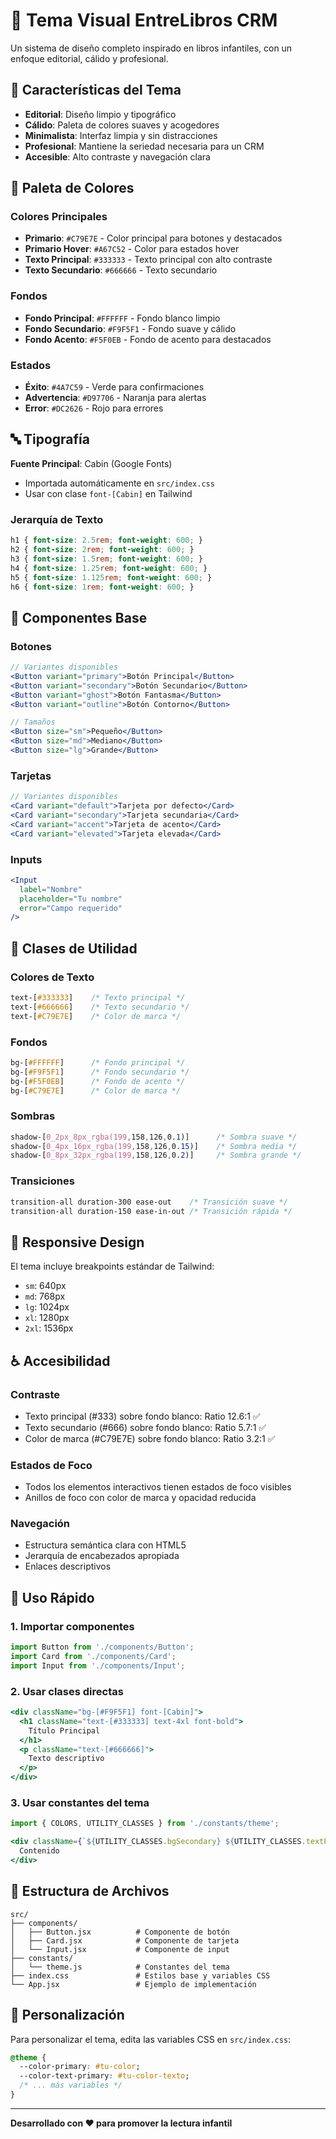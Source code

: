 # 🎨 Tema Visual EntreLibros CRM

Un sistema de diseño completo inspirado en libros infantiles, con un enfoque editorial, cálido y profesional.

## 🎯 Características del Tema

- **Editorial**: Diseño limpio y tipográfico
- **Cálido**: Paleta de colores suaves y acogedores
- **Minimalista**: Interfaz limpia y sin distracciones
- **Profesional**: Mantiene la seriedad necesaria para un CRM
- **Accesible**: Alto contraste y navegación clara

## 🎨 Paleta de Colores

### Colores Principales
- **Primario**: `#C79E7E` - Color principal para botones y destacados
- **Primario Hover**: `#A67C52` - Color para estados hover
- **Texto Principal**: `#333333` - Texto principal con alto contraste
- **Texto Secundario**: `#666666` - Texto secundario

### Fondos
- **Fondo Principal**: `#FFFFFF` - Fondo blanco limpio
- **Fondo Secundario**: `#F9F5F1` - Fondo suave y cálido
- **Fondo Acento**: `#F5F0EB` - Fondo de acento para destacados

### Estados
- **Éxito**: `#4A7C59` - Verde para confirmaciones
- **Advertencia**: `#D97706` - Naranja para alertas
- **Error**: `#DC2626` - Rojo para errores

## 🔤 Tipografía

**Fuente Principal**: Cabin (Google Fonts)
- Importada automáticamente en `src/index.css`
- Usar con clase `font-[Cabin]` en Tailwind

### Jerarquía de Texto
```css
h1 { font-size: 2.5rem; font-weight: 600; }
h2 { font-size: 2rem; font-weight: 600; }
h3 { font-size: 1.5rem; font-weight: 600; }
h4 { font-size: 1.25rem; font-weight: 600; }
h5 { font-size: 1.125rem; font-weight: 600; }
h6 { font-size: 1rem; font-weight: 600; }
```

## 🧩 Componentes Base

### Botones
```jsx
// Variantes disponibles
<Button variant="primary">Botón Principal</Button>
<Button variant="secondary">Botón Secundario</Button>
<Button variant="ghost">Botón Fantasma</Button>
<Button variant="outline">Botón Contorno</Button>

// Tamaños
<Button size="sm">Pequeño</Button>
<Button size="md">Mediano</Button>
<Button size="lg">Grande</Button>
```

### Tarjetas
```jsx
// Variantes disponibles
<Card variant="default">Tarjeta por defecto</Card>
<Card variant="secondary">Tarjeta secundaria</Card>
<Card variant="accent">Tarjeta de acento</Card>
<Card variant="elevated">Tarjeta elevada</Card>
```

### Inputs
```jsx
<Input 
  label="Nombre"
  placeholder="Tu nombre"
  error="Campo requerido"
/>
```

## 🎯 Clases de Utilidad

### Colores de Texto
```css
text-[#333333]    /* Texto principal */
text-[#666666]    /* Texto secundario */
text-[#C79E7E]    /* Color de marca */
```

### Fondos
```css
bg-[#FFFFFF]      /* Fondo principal */
bg-[#F9F5F1]      /* Fondo secundario */
bg-[#F5F0EB]      /* Fondo de acento */
bg-[#C79E7E]      /* Color de marca */
```

### Sombras
```css
shadow-[0_2px_8px_rgba(199,158,126,0.1)]      /* Sombra suave */
shadow-[0_4px_16px_rgba(199,158,126,0.15)]    /* Sombra media */
shadow-[0_8px_32px_rgba(199,158,126,0.2)]     /* Sombra grande */
```

### Transiciones
```css
transition-all duration-300 ease-out    /* Transición suave */
transition-all duration-150 ease-in-out /* Transición rápida */
```

## 📱 Responsive Design

El tema incluye breakpoints estándar de Tailwind:
- `sm`: 640px
- `md`: 768px
- `lg`: 1024px
- `xl`: 1280px
- `2xl`: 1536px

## ♿ Accesibilidad

### Contraste
- Texto principal (#333) sobre fondo blanco: Ratio 12.6:1 ✅
- Texto secundario (#666) sobre fondo blanco: Ratio 5.7:1 ✅
- Color de marca (#C79E7E) sobre fondo blanco: Ratio 3.2:1 ✅

### Estados de Foco
- Todos los elementos interactivos tienen estados de foco visibles
- Anillos de foco con color de marca y opacidad reducida

### Navegación
- Estructura semántica clara con HTML5
- Jerarquía de encabezados apropiada
- Enlaces descriptivos

## 🚀 Uso Rápido

### 1. Importar componentes
```jsx
import Button from './components/Button';
import Card from './components/Card';
import Input from './components/Input';
```

### 2. Usar clases directas
```jsx
<div className="bg-[#F9F5F1] font-[Cabin]">
  <h1 className="text-[#333333] text-4xl font-bold">
    Título Principal
  </h1>
  <p className="text-[#666666]">
    Texto descriptivo
  </p>
</div>
```

### 3. Usar constantes del tema
```jsx
import { COLORS, UTILITY_CLASSES } from './constants/theme';

<div className={`${UTILITY_CLASSES.bgSecondary} ${UTILITY_CLASSES.textPrimary}`}>
  Contenido
</div>
```

## 📁 Estructura de Archivos

```
src/
├── components/
│   ├── Button.jsx          # Componente de botón
│   ├── Card.jsx            # Componente de tarjeta
│   └── Input.jsx           # Componente de input
├── constants/
│   └── theme.js            # Constantes del tema
├── index.css               # Estilos base y variables CSS
└── App.jsx                 # Ejemplo de implementación
```

## 🎨 Personalización

Para personalizar el tema, edita las variables CSS en `src/index.css`:

```css
@theme {
  --color-primary: #tu-color;
  --color-text-primary: #tu-color-texto;
  /* ... más variables */
}
```

---

**Desarrollado con ❤️ para promover la lectura infantil** 